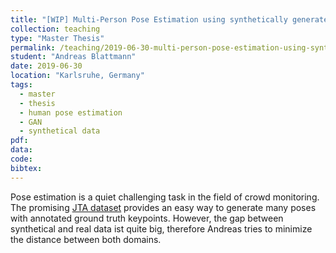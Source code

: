 ```yaml
---
title: "[WIP] Multi-Person Pose Estimation using synthetically generated Data"
collection: teaching
type: "Master Thesis"
permalink: /teaching/2019-06-30-multi-person-pose-estimation-using-synthetically-generated-data
student: "Andreas Blattmann"
date: 2019-06-30
location: "Karlsruhe, Germany"
tags:
  - master
  - thesis
  - human pose estimation
  - GAN
  - synthetical data
pdf:
data:
code:
bibtex:
---
```


Pose estimation is a quiet challenging task in the field of crowd monitoring. The promising [JTA dataset](http://aimagelab.ing.unimore.it/jta) provides an easy way to generate many poses with annotated ground truth keypoints. However, the gap between synthetical and real data ist quite big, therefore Andreas tries to minimize the distance between both domains.
